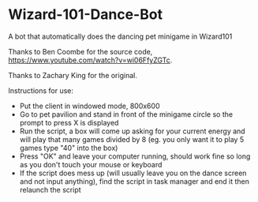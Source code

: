 # Wizard-101-Dance-Bot
A bot that automatically does the dancing pet minigame in Wizard101

Thanks to Ben Coombe for the source code, https://www.youtube.com/watch?v=wi06FfyZGTc.

Thanks to Zachary King for the original.

Instructions for use:
- Put the client in windowed mode, 800x600
- Go to pet pavilion and stand in front of the minigame circle so the prompt to press X is displayed
- Run the script, a box will come up asking for your current energy and will play that many games divided by 8 (eg. you only want it to play 5 games type "40" into the box)
- Press "OK" and leave your computer running, should work fine so long as you don't touch your mouse or keyboard
- If the script does mess up (will usually leave you on the dance screen and not input anything), find the script in task manager and end it then relaunch the script
